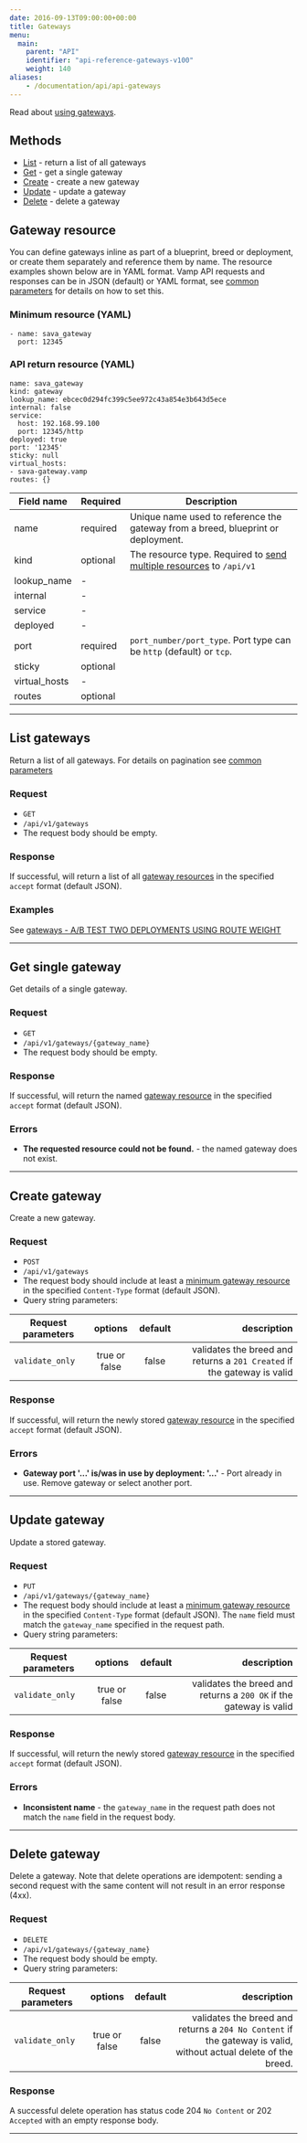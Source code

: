 ```yaml
---
date: 2016-09-13T09:00:00+00:00
title: Gateways
menu:
  main:
    parent: "API"
    identifier: "api-reference-gateways-v100"
    weight: 140
aliases:
    - /documentation/api/api-gateways
---
```

Read about [using gateways](/documentation/using-vamp/gateways/).

## Methods

 * [List](/documentation/api/v1.0.0/api-gateways/#list-gateways) - return a list of all gateways
 * [Get](/documentation/api/v1.0.0/api-gateways/#get-single-gateway) - get a single gateway
 * [Create](/documentation/api/v1.0.0/api-gateways/#create-gateway) - create a new gateway
 * [Update](/documentation/api/v1.0.0/api-gateways/#update-gateway) - update a gateway
 * [Delete](/documentation/api/v1.0.0/api-gateways/#delete-gateway) - delete a gateway

## Gateway resource
You can define gateways inline as part of a blueprint, breed or deployment, or create them separately and reference them by name. The resource examples shown below are in YAML format. Vamp API requests and responses can be in JSON (default) or YAML format, see [common parameters](/documentation/api/v1.0.0/using-the-api) for details on how to set this.

### Minimum resource (YAML)

```
- name: sava_gateway
  port: 12345
```

### API return resource (YAML)

```
name: sava_gateway
kind: gateway
lookup_name: ebcec0d294fc399c5ee972c43a854e3b643d5ece
internal: false
service:
  host: 192.168.99.100
  port: 12345/http
deployed: true
port: '12345'
sticky: null
virtual_hosts:
- sava-gateway.vamp
routes: {}
```

 Field name        |  Required | Description
 -----------------|--------|---------
 name |  required  | Unique name used to reference the gateway from a breed, blueprint or deployment.
 kind |  optional  | The resource type. Required to [send multiple resources](/documentation/api/v1.0.0/api-reference/#send-multiple-resources) to `/api/v1`
 lookup_name |  -  |
 internal  |  -  |
 service  |  -  |
 deployed  |  -  |
 port  |  required  | `port_number/port_type`.  Port type can be `http` (default) or `tcp`.
 sticky |  optional  |
 virtual_hosts  |  -  |
 routes  |  optional  |

-----------

## List gateways

Return a list of all gateways. For details on pagination see [common parameters](/documentation/api/v1.0.0/using-the-api)

### Request
* `GET`
* `/api/v1/gateways`
* The request body should be empty.

### Response
If successful, will return a list of all [gateway resources](/documentation/api/v1.0.0/api-gateways/#gateway-resource) in the specified `accept` format (default JSON).

### Examples

See [gateways - A/B TEST TWO DEPLOYMENTS USING ROUTE WEIGHT](/documentation/using-vamp/gateways/#example-a-b-test-two-deployments-using-route-weight)

-----------

## Get single gateway

Get details of a single gateway.

### Request
* `GET`
* `/api/v1/gateways/{gateway_name}`
* The request body should be empty.

### Response
If successful, will return the named [gateway resource](/documentation/using-vamp/v1.0.0/gateways/#example-a-b-test-two-deployments-using-route-weight) in the specified `accept` format (default JSON).

### Errors
* **The requested resource could not be found.** - the named gateway does not exist.

-----------

## Create gateway

Create a new gateway.

### Request
* `POST`
* `/api/v1/gateways`
* The request body should include at least a [minimum gateway resource](/documentation/api/v1.0.0/api-gateways/#gateway-resource) in the specified `Content-Type` format (default JSON).
* Query string parameters:

| Request parameters     | options           | default          | description      |
| ------------- |:-----------------:|:----------------:| ----------------:|
| `validate_only` | true or false     | false            | validates the breed and returns a `201 Created` if the gateway is valid

### Response
If successful, will return the newly stored [gateway resource](/documentation/api/v1.0.0/api-gateways/#gateway-resource) in the specified `accept` format (default JSON).

### Errors
* **Gateway port '...' is/was in use by deployment: '...'** - Port already in use. Remove gateway or select another port.

-----------

## Update gateway

Update a stored gateway.

### Request
* `PUT`
* `/api/v1/gateways/{gateway_name}`
* The request body should include at least a [minimum gateway resource](/documentation/api/v1.0.0/api-gateways/#gateway-resource) in the specified `Content-Type` format (default JSON).  The `name` field must match the `gateway_name` specified in the request path.
* Query string parameters:

| Request parameters     | options           | default          | description      |
| ------------- |:-----------------:|:----------------:| ----------------:|
| `validate_only` | true or false     | false            | validates the breed and returns a `200 OK` if the gateway is valid

### Response
If successful, will return the newly stored [gateway resource](/documentation/api/v1.0.0/api-gateways/#gateway-resource) in the specified `accept` format (default JSON).

### Errors
* **Inconsistent name** - the `gateway_name` in the request path does not match the `name` field in the request body.

-----------

## Delete gateway

Delete a gateway. Note that delete operations are idempotent: sending a second request with the same content will not result in an error response (4xx).

### Request
* `DELETE`
* `/api/v1/gateways/{gateway_name}`
* The request body should be empty.
* Query string parameters:

| Request parameters     | options           | default          | description      |
| ------------- |:-----------------:|:----------------:| ----------------:|
| `validate_only` | true or false     | false            | validates the breed and returns a `204 No Content` if the gateway is valid, without actual delete of the breed.

### Response
A successful delete operation has status code 204 `No Content` or 202 `Accepted` with an empty response body.

-----------
